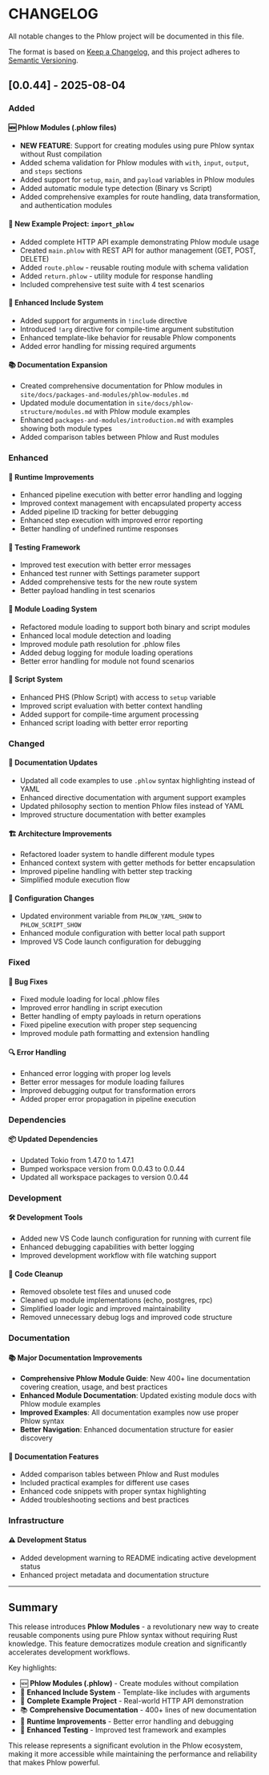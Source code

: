 # CHANGELOG

All notable changes to the Phlow project will be documented in this file.

The format is based on [Keep a Changelog](https://keepachangelog.com/en/1.0.0/),
and this project adheres to [Semantic Versioning](https://semver.org/spec/v2.0.0.html).

## [0.0.44] - 2025-08-04

### Added

#### 🆕 Phlow Modules (.phlow files)
- **NEW FEATURE**: Support for creating modules using pure Phlow syntax without Rust compilation
- Added schema validation for Phlow modules with `with`, `input`, `output`, and `steps` sections
- Added support for `setup`, `main`, and `payload` variables in Phlow modules
- Added automatic module type detection (Binary vs Script)
- Added comprehensive examples for route handling, data transformation, and authentication modules

#### 📄 New Example Project: `import_phlow`
- Added complete HTTP API example demonstrating Phlow module usage
- Created `main.phlow` with REST API for author management (GET, POST, DELETE)
- Added `route.phlow` - reusable routing module with schema validation
- Added `return.phlow` - utility module for response handling
- Included comprehensive test suite with 4 test scenarios

#### 🎯 Enhanced Include System
- Added support for arguments in `!include` directive
- Introduced `!arg` directive for compile-time argument substitution
- Enhanced template-like behavior for reusable Phlow components
- Added error handling for missing required arguments

#### 📚 Documentation Expansion
- Created comprehensive documentation for Phlow modules in `site/docs/packages-and-modules/phlow-modules.md`
- Updated module documentation in `site/docs/phlow-structure/modules.md` with Phlow module examples
- Enhanced `packages-and-modules/introduction.md` with examples showing both module types
- Added comparison tables between Phlow and Rust modules

### Enhanced

#### 🔧 Runtime Improvements
- Enhanced pipeline execution with better error handling and logging
- Improved context management with encapsulated property access
- Added pipeline ID tracking for better debugging
- Enhanced step execution with improved error reporting
- Better handling of undefined runtime responses

#### 🧪 Testing Framework
- Improved test execution with better error messages
- Enhanced test runner with Settings parameter support
- Added comprehensive tests for the new route system
- Better payload handling in test scenarios

#### 🔄 Module Loading System
- Refactored module loading to support both binary and script modules
- Enhanced local module detection and loading
- Improved module path resolution for .phlow files
- Added debug logging for module loading operations
- Better error handling for module not found scenarios

#### 📝 Script System
- Enhanced PHS (Phlow Script) with access to `setup` variable
- Improved script evaluation with better context handling
- Added support for compile-time argument processing
- Enhanced script loading with better error reporting

### Changed

#### 📖 Documentation Updates
- Updated all code examples to use `.phlow` syntax highlighting instead of YAML
- Enhanced directive documentation with argument support examples
- Updated philosophy section to mention Phlow files instead of YAML
- Improved structure documentation with better examples

#### 🏗️ Architecture Improvements
- Refactored loader system to handle different module types
- Enhanced context system with getter methods for better encapsulation
- Improved pipeline handling with better step tracking
- Simplified module execution flow

#### 🔧 Configuration Changes
- Updated environment variable from `PHLOW_YAML_SHOW` to `PHLOW_SCRIPT_SHOW`
- Enhanced module configuration with better local path support
- Improved VS Code launch configuration for debugging

### Fixed

#### 🐛 Bug Fixes
- Fixed module loading for local .phlow files
- Improved error handling in script execution
- Better handling of empty payloads in return operations
- Fixed pipeline execution with proper step sequencing
- Improved module path formatting and extension handling

#### 🔍 Error Handling
- Enhanced error logging with proper log levels
- Better error messages for module loading failures
- Improved debugging output for transformation errors
- Added proper error propagation in pipeline execution

### Dependencies

#### 📦 Updated Dependencies
- Updated Tokio from 1.47.0 to 1.47.1
- Bumped workspace version from 0.0.43 to 0.0.44
- Updated all workspace packages to version 0.0.44

### Development

#### 🛠️ Development Tools
- Added new VS Code launch configuration for running with current file
- Enhanced debugging capabilities with better logging
- Improved development workflow with file watching support

#### 🧹 Code Cleanup
- Removed obsolete test files and unused code
- Cleaned up module implementations (echo, postgres, rpc)
- Simplified loader logic and improved maintainability
- Removed unnecessary debug logs and improved code structure

### Documentation

#### 📚 Major Documentation Improvements
- **Comprehensive Phlow Module Guide**: New 400+ line documentation covering creation, usage, and best practices
- **Enhanced Module Documentation**: Updated existing module docs with Phlow module examples
- **Improved Examples**: All documentation examples now use proper Phlow syntax
- **Better Navigation**: Enhanced documentation structure for easier discovery

#### 🎨 Documentation Features
- Added comparison tables between Phlow and Rust modules
- Included practical examples for different use cases
- Enhanced code snippets with proper syntax highlighting
- Added troubleshooting sections and best practices

### Infrastructure

#### ⚠️ Development Status
- Added development warning to README indicating active development status
- Enhanced project metadata and documentation structure

---

## Summary

This release introduces **Phlow Modules** - a revolutionary new way to create reusable components using pure Phlow syntax without requiring Rust knowledge. This feature democratizes module creation and significantly accelerates development workflows.

Key highlights:
- 🆕 **Phlow Modules (.phlow)** - Create modules without compilation
- 🎯 **Enhanced Include System** - Template-like includes with arguments  
- 📄 **Complete Example Project** - Real-world HTTP API demonstration
- 📚 **Comprehensive Documentation** - 400+ lines of new documentation
- 🔧 **Runtime Improvements** - Better error handling and debugging
- 🧪 **Enhanced Testing** - Improved test framework and examples

This release represents a significant evolution in the Phlow ecosystem, making it more accessible while maintaining the performance and reliability that makes Phlow powerful.
